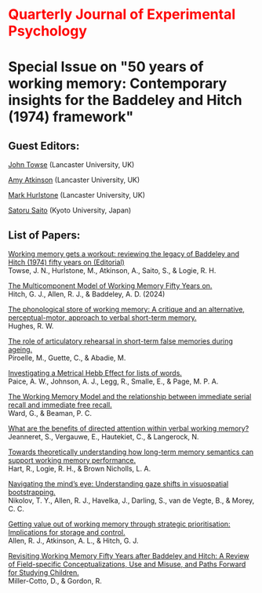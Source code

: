# <span style="color: red">Quarterly Journal of Experimental Psychology</span> 

# Special Issue on "50 years of working memory: Contemporary insights for the Baddeley and Hitch (1974) framework" 

## Guest Editors:  
[John Towse](<https://orcid.org/0000-0003-1183-5508>) (Lancaster University, UK) 

[Amy Atkinson](<https://orcid.org/000-0001-9536-6950>) (Lancaster University, UK)

[Mark Hurlstone](<https://orcid.org/0000-0001-9920-6284>) (Lancaster University, UK) 

[Satoru Saito](<https://orcid.org/0000-0002-0403-3606>) (Kyoto University, Japan) 

## List of Papers:  

[Working memory gets a workout: reviewing the legacy of Baddeley and Hitch (1974) fifty years on (Editorial)](<https://doi.org/10.1177/17470218241301759>)
<br>Towse, J. N., Hurlstone, M., Atkinson, A., Saito, S., & Logie, R. H.

[The Multicomponent Model of Working Memory Fifty Years on.](<https://doi.org/10.1177/17470218241290909>)
<br>Hitch, G. J., Allen, R. J., & Baddeley, A. D. (2024) 

[The phonological store of working memory: A critique and an alternative, perceptual-motor, approach to verbal short-term memory.](<https://doi.org/10.1177/17470218241257885>)
<br>Hughes, R. W.
 
[The role of articulatory rehearsal in short-term false memories during ageing.](<https://doi.org/10.1177/17470218241269320>) 
<br>Piroelle, M., Guette, C., & Abadie, M.

[Investigating a Metrical Hebb Effect for lists of words.](<https://doi.org/10.1177/17470218241285884>)
<br>Paice, A. W., Johnson, A. J., Legg, R., Smalle, E., & Page, M. P. A.
 
[The Working Memory Model and the relationship between immediate serial recall and immediate free recall.](<https://doi.org/10.1177/17470218241282093>)
<br>Ward, G., & Beaman, P. C.
 
[What are the benefits of directed attention within verbal working memory?](<https://doi.org/10.1177/17470218241299918>)
<br>Jeanneret, S., Vergauwe, E., Hautekiet, C., & Langerock, N.

[Towards theoretically understanding how long-term memory semantics can support working memory performance.](<https://doi.org/10.1177/17470218241284414>)
<br>Hart, R., Logie, R. H., & Brown Nicholls, L. A.
 
[Navigating the mind’s eye: Understanding gaze shifts in visuospatial bootstrapping.](<https://doi.org/10.1177/17470218241282426>)
<br>Nikolov, T. Y., Allen, R. J., Havelka, J., Darling, S., van de Vegte, B., & Morey, C. C.

[Getting value out of working memory through strategic prioritisation: Implications for storage and control.](<https://doi.org/10.1177/17470218241258102>)
<br>Allen, R. J., Atkinson, A. L., & Hitch, G. J.

[Revisiting Working Memory Fifty Years after Baddeley and Hitch: A Review of Field-specific Conceptualizations, Use and Misuse, and Paths Forward for Studying Children.](<https://doi.org/10.1177/17470218241301701>)
<br>Miller-Cotto, D., & Gordon, R.

<br>
<br>